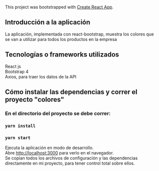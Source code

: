 This project was bootstrapped with [Create React App](https://github.com/facebook/create-react-app).

## Introducción a la aplicación
La aplicación, implementada con react-bootstrap, muestra los colores que se van a utilizar para todos los productos en la empresa

## Tecnologías o frameworks utilizados
React js <br />
Bootstrap 4 <br />
Axios, para traer los datos de la API

## Cómo instalar las dependencias y correr el proyecto "colores"

### En el directorio del proyecto se debe correr: 

### `yarn install`
### `yarn start`
Ejecuta la aplicación en modo de desarrollo.<br />
Abre [http://localhost:3000](http://localhost:3000) para verlo en el navegador.<br />
Se copian todos los archivos de configuración y las dependencias directamente en mi proyecto, para tener control total sobre ellos.




